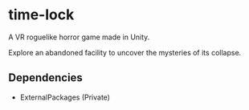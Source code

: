 # time-lock

A VR roguelike horror game made in Unity.

Explore an abandoned facility to uncover the mysteries of its collapse.

## Dependencies

- ExternalPackages (Private)
